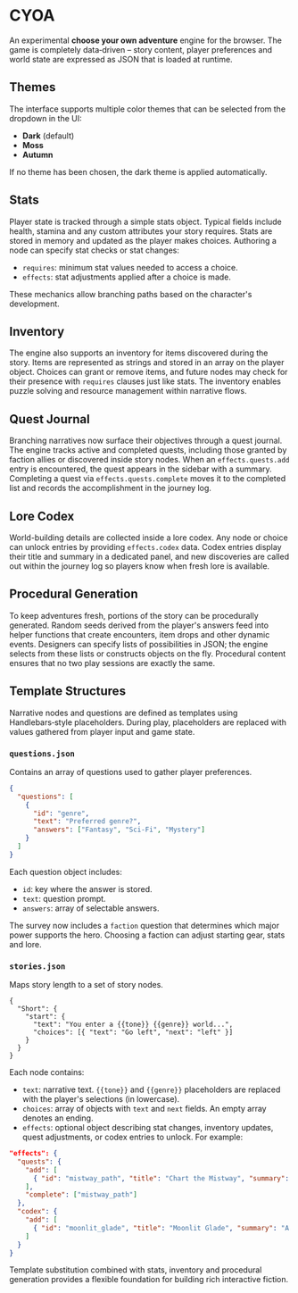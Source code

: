 # CYOA

An experimental **choose your own adventure** engine for the browser. The game is
completely data‑driven – story content, player preferences and world state are
expressed as JSON that is loaded at runtime.

## Themes

The interface supports multiple color themes that can be selected from the
dropdown in the UI:

- **Dark** (default)
- **Moss**
- **Autumn**

If no theme has been chosen, the dark theme is applied automatically.

## Stats

Player state is tracked through a simple stats object. Typical fields include
health, stamina and any custom attributes your story requires. Stats are stored
in memory and updated as the player makes choices. Authoring a node can specify
stat checks or stat changes:

- `requires`: minimum stat values needed to access a choice.
- `effects`: stat adjustments applied after a choice is made.

These mechanics allow branching paths based on the character's development.

## Inventory

The engine also supports an inventory for items discovered during the story.
Items are represented as strings and stored in an array on the player object.
Choices can grant or remove items, and future nodes may check for their
presence with `requires` clauses just like stats. The inventory enables puzzle
solving and resource management within narrative flows.

## Quest Journal

Branching narratives now surface their objectives through a quest journal. The
engine tracks active and completed quests, including those granted by faction
allies or discovered inside story nodes. When an `effects.quests.add` entry is
encountered, the quest appears in the sidebar with a summary. Completing a
quest via `effects.quests.complete` moves it to the completed list and records
the accomplishment in the journey log.

## Lore Codex

World-building details are collected inside a lore codex. Any node or choice
can unlock entries by providing `effects.codex` data. Codex entries display
their title and summary in a dedicated panel, and new discoveries are called
out within the journey log so players know when fresh lore is available.

## Procedural Generation

To keep adventures fresh, portions of the story can be procedurally generated.
Random seeds derived from the player's answers feed into helper functions that
create encounters, item drops and other dynamic events. Designers can specify
lists of possibilities in JSON; the engine selects from these lists or
constructs objects on the fly. Procedural content ensures that no two play
sessions are exactly the same.

## Template Structures

Narrative nodes and questions are defined as templates using Handlebars‑style
placeholders. During play, placeholders are replaced with values gathered from
player input and game state.

### `questions.json`

Contains an array of questions used to gather player preferences.

```json
{
  "questions": [
    {
      "id": "genre",
      "text": "Preferred genre?",
      "answers": ["Fantasy", "Sci-Fi", "Mystery"]
    }
  ]
}
```

Each question object includes:

- `id`: key where the answer is stored.
- `text`: question prompt.
- `answers`: array of selectable answers.

The survey now includes a `faction` question that determines which major power
supports the hero. Choosing a faction can adjust starting gear, stats and lore.

### `stories.json`

Maps story length to a set of story nodes.

```
{
  "Short": {
    "start": {
      "text": "You enter a {{tone}} {{genre}} world...",
      "choices": [{ "text": "Go left", "next": "left" }]
    }
  }
}
```

Each node contains:

- `text`: narrative text. `{{tone}}` and `{{genre}}` placeholders are replaced
  with the player's selections (in lowercase).
- `choices`: array of objects with `text` and `next` fields. An empty array
  denotes an ending.
- `effects`: optional object describing stat changes, inventory updates, quest
  adjustments, or codex entries to unlock. For example:

```json
"effects": {
  "quests": {
    "add": [
      { "id": "mistway_path", "title": "Chart the Mistway", "summary": "Trace the hidden route." }
    ],
    "complete": ["mistway_path"]
  },
  "codex": {
    "add": [
      { "id": "moonlit_glade", "title": "Moonlit Glade", "summary": "A sanctuary for sworn oaths." }
    ]
  }
}
```

Template substitution combined with stats, inventory and procedural generation
provides a flexible foundation for building rich interactive fiction.
